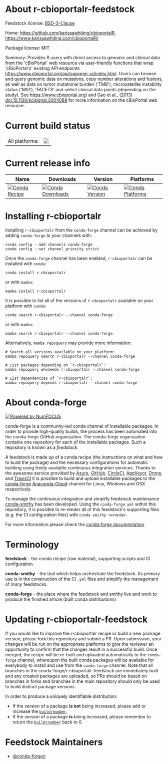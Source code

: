 About r-cbioportalr-feedstock
=============================

Feedstock license: [BSD-3-Clause](https://github.com/conda-forge/r-cbioportalr-feedstock/blob/main/LICENSE.txt)

Home: https://github.com/karissawhiting/cbioportalR, https://www.karissawhiting.com/cbioportalR/

Package license: MIT

Summary: Provides R users with direct access to genomic and clinical data from the 'cBioPortal' web resource via user-friendly functions that wrap 'cBioPortal's' existing API endpoints <https://www.cbioportal.org/api/swagger-ui/index.html>. Users can browse and query genomic data on mutations, copy number alterations and fusions, as well as data on tumor mutational burden ('TMB'), microsatellite instability status ('MSI'), 'FACETS' and select clinical data points (depending on the study). See <https://www.cbioportal.org/> and Gao et al., (2013) <doi:10.1126/scisignal.2004088> for more information on the cBioPortal web resource.

Current build status
====================


<table><tr><td>All platforms:</td>
    <td>
      <a href="https://dev.azure.com/conda-forge/feedstock-builds/_build/latest?definitionId=17140&branchName=main">
        <img src="https://dev.azure.com/conda-forge/feedstock-builds/_apis/build/status/r-cbioportalr-feedstock?branchName=main">
      </a>
    </td>
  </tr>
</table>

Current release info
====================

| Name | Downloads | Version | Platforms |
| --- | --- | --- | --- |
| [![Conda Recipe](https://img.shields.io/badge/recipe-r--cbioportalr-green.svg)](https://anaconda.org/conda-forge/r-cbioportalr) | [![Conda Downloads](https://img.shields.io/conda/dn/conda-forge/r-cbioportalr.svg)](https://anaconda.org/conda-forge/r-cbioportalr) | [![Conda Version](https://img.shields.io/conda/vn/conda-forge/r-cbioportalr.svg)](https://anaconda.org/conda-forge/r-cbioportalr) | [![Conda Platforms](https://img.shields.io/conda/pn/conda-forge/r-cbioportalr.svg)](https://anaconda.org/conda-forge/r-cbioportalr) |

Installing r-cbioportalr
========================

Installing `r-cbioportalr` from the `conda-forge` channel can be achieved by adding `conda-forge` to your channels with:

```
conda config --add channels conda-forge
conda config --set channel_priority strict
```

Once the `conda-forge` channel has been enabled, `r-cbioportalr` can be installed with `conda`:

```
conda install r-cbioportalr
```

or with `mamba`:

```
mamba install r-cbioportalr
```

It is possible to list all of the versions of `r-cbioportalr` available on your platform with `conda`:

```
conda search r-cbioportalr --channel conda-forge
```

or with `mamba`:

```
mamba search r-cbioportalr --channel conda-forge
```

Alternatively, `mamba repoquery` may provide more information:

```
# Search all versions available on your platform:
mamba repoquery search r-cbioportalr --channel conda-forge

# List packages depending on `r-cbioportalr`:
mamba repoquery whoneeds r-cbioportalr --channel conda-forge

# List dependencies of `r-cbioportalr`:
mamba repoquery depends r-cbioportalr --channel conda-forge
```


About conda-forge
=================

[![Powered by
NumFOCUS](https://img.shields.io/badge/powered%20by-NumFOCUS-orange.svg?style=flat&colorA=E1523D&colorB=007D8A)](https://numfocus.org)

conda-forge is a community-led conda channel of installable packages.
In order to provide high-quality builds, the process has been automated into the
conda-forge GitHub organization. The conda-forge organization contains one repository
for each of the installable packages. Such a repository is known as a *feedstock*.

A feedstock is made up of a conda recipe (the instructions on what and how to build
the package) and the necessary configurations for automatic building using freely
available continuous integration services. Thanks to the awesome service provided by
[Azure](https://azure.microsoft.com/en-us/services/devops/), [GitHub](https://github.com/),
[CircleCI](https://circleci.com/), [AppVeyor](https://www.appveyor.com/),
[Drone](https://cloud.drone.io/welcome), and [TravisCI](https://travis-ci.com/)
it is possible to build and upload installable packages to the
[conda-forge](https://anaconda.org/conda-forge) [Anaconda-Cloud](https://anaconda.org/)
channel for Linux, Windows and OSX respectively.

To manage the continuous integration and simplify feedstock maintenance
[conda-smithy](https://github.com/conda-forge/conda-smithy) has been developed.
Using the ``conda-forge.yml`` within this repository, it is possible to re-render all of
this feedstock's supporting files (e.g. the CI configuration files) with ``conda smithy rerender``.

For more information please check the [conda-forge documentation](https://conda-forge.org/docs/).

Terminology
===========

**feedstock** - the conda recipe (raw material), supporting scripts and CI configuration.

**conda-smithy** - the tool which helps orchestrate the feedstock.
                   Its primary use is in the construction of the CI ``.yml`` files
                   and simplify the management of *many* feedstocks.

**conda-forge** - the place where the feedstock and smithy live and work to
                  produce the finished article (built conda distributions)


Updating r-cbioportalr-feedstock
================================

If you would like to improve the r-cbioportalr recipe or build a new
package version, please fork this repository and submit a PR. Upon submission,
your changes will be run on the appropriate platforms to give the reviewer an
opportunity to confirm that the changes result in a successful build. Once
merged, the recipe will be re-built and uploaded automatically to the
`conda-forge` channel, whereupon the built conda packages will be available for
everybody to install and use from the `conda-forge` channel.
Note that all branches in the conda-forge/r-cbioportalr-feedstock are
immediately built and any created packages are uploaded, so PRs should be based
on branches in forks and branches in the main repository should only be used to
build distinct package versions.

In order to produce a uniquely identifiable distribution:
 * If the version of a package **is not** being increased, please add or increase
   the [``build/number``](https://docs.conda.io/projects/conda-build/en/latest/resources/define-metadata.html#build-number-and-string).
 * If the version of a package **is** being increased, please remember to return
   the [``build/number``](https://docs.conda.io/projects/conda-build/en/latest/resources/define-metadata.html#build-number-and-string)
   back to 0.

Feedstock Maintainers
=====================

* [@conda-forge/r](https://github.com/conda-forge/r/)

